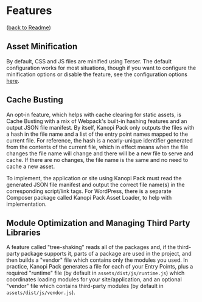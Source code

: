# Features

([back to Readme](../Readme.md))

## Asset Minification

By default, CSS and JS files are minified using Terser. The default configuration works for most situations, though if you want to configure the minification options or disable the feature, see the configuration options [here](./configuration.md#section-minification).

## Cache Busting

An opt-in feature, which helps with cache clearing for static assets, is Cache Busting with a mix of Webpack's built-in hashing features and an output JSON file manifest. By itself, Kanopi Pack only outputs the files with a hash in the file name and a list of the entry point names mapped to the current file. For reference, the hash is a nearly-unique identifier generated from the contents of the current file, which in effect means when the file changes the file name will change and there will be a new file to serve and cache. If there are no changes, the file name is the same and no need to cache a new asset.

To implement, the application or site using Kanopi Pack must read the generated JSON file manifest and output the correct file name(s) in the corresponding script/link tags. For WordPress, there is a separate Composer package called Kanopi Pack Asset Loader, to help with implementation.

## Module Optimization and Managing Third Party Libraries

A feature called "tree-shaking" reads all of the packages and, if the third-party package supports it, parts of a package are used in the project, and then builds a "vendor" file which contains only the modules you used. In practice, Kanopi Pack generates a file for each of your Entry Points, plus a required "runtime" file (by default in `assets/dist/js/runtime.js`) which coordinates loading modules for your site/application, and an optional "vendor" file which contains third-party modules (by default in `assets/dist/js/vendor.js`). 